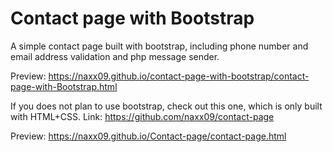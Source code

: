 # Contact page with Bootstrap
A simple contact page built with bootstrap, including phone number and email address validation and php message sender.

Preview:
https://naxx09.github.io/contact-page-with-bootstrap/contact-page-with-Bootstrap.html

If you does not plan to use bootstrap, check out this one, which is only built with HTML+CSS. Link: https://github.com/naxx09/contact-page

Preview:
https://naxx09.github.io/Contact-page/contact-page.html
